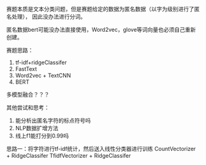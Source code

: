 赛题本质是文本分类问题，但是赛题给定的数据为匿名数据（以字为级别进行了匿名处理），
因此没办法进行分词。

匿名数据bert可能没办法直接使用，Word2vec，glove等词向量也必须自己重新创建。


赛题思路：
1. tf-idf+ridgeClassifer
2. FastText
3. Word2vec + TextCNN
4. BERT



多模型融合？？？

其他尝试和思考：
1. 能分析出匿名字符的标点符号吗
2. NLP数据扩增方法
3. 线上f1能打分到0.99吗

思路一：将字符进行tf-idf统计，然后送入线性分类器进行训练
CountVectorizer + RidgeClassifer
TfidfVectorizer + RidgeClassifer

